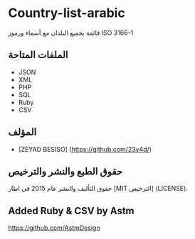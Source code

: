 # Country-list-arabic

قائمة بجميع البلدان مع أسماء ورموز ISO 3166-1 

الملفات المتاحة 
-----------------
- JSON
- XML
- PHP
- SQL
- Ruby
- CSV

## المؤلف
* [ZEYAD BESISO] (https://github.com/23y4d/)

## حقوق الطبع والنشر والترخيص
  حقوق التأليف والنشر عام 2015 في اطار [MIT الترخيص] (LICENSE).

## Added Ruby & CSV by Astm
https://github.com/AstmDesign
